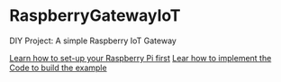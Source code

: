# RaspberryGatewayIoT
DIY Project: A simple Raspberry IoT Gateway

[Learn how to set-up your Raspberry Pi first](/How-To/PrepareRaspberryPi.md)
[Lear how to implement the Code to build the example](/How-To/ConnectionAndCode.md)
